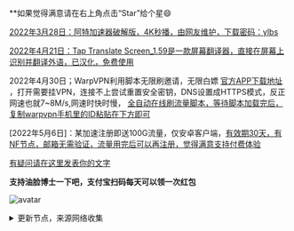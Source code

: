 **如果觉得满意请在右上角点击“Star”给个星😄

[2022年3月28日：阿特加速器破解版，4K秒播，由网友维护，下载密码：ylbs](https://ylbs.lanzoup.com/iVd8W0278smd)

[2022年4月21日：Tap Translate Screen_1.59是一款屏幕翻译器，直接在屏幕上识别并翻译外语，已汉化，免费使用](https://ylbs.lanzoul.com/iAWlJ03k1wgd)

2022年4月30日；WarpVPN利用脚本无限刷邀请，无限白嫖 [官方APP下载地址](https://1.1.1.1/) ，打开需要挂VPN，连接不上尝试重置安全密钥，DNS设置成HTTPS模式，反正网速也就7~8M/s,网速时快时慢， [全自动在线刷流量脚本，等待脚本加载完后，复制warpvpn手机里的ID粘贴在下方即可](https://replit.com/@aliilapro/warp)

[2022年5月6日]：某加速注册即送100G流量，仅安卓客户端，[有效期30天，有NF节点，邮箱无需验证，流量用完后可以再注册，觉得满意支持付费体验](https://az.400511.net/)

[有疑问请在这里发表你的文字](https://github.com/YoulianBoshi/lantern-vpn/discussions/103)


**支持油脸博士一下吧，支付宝扫码每天可以领一次红包**

![avatar](https://telegra.ph/file/2ff5d5da7a06f8fffc663.png)



<details><summary>更新节点，来源网络收集</summary>
<p>

#### 点击一下即可全部复制

    ss://Y2hhY2hhMjAtaWV0Zi1wb2x5MTMwNTp6aWRLbDJyY0xWQm0@92.38.184.228:55231#%F0%9F%87%B3%F0%9F%87%B1NL_1224
    vmess://ewogICJ2IjogMiwKICAicHMiOiAiIiwKICAiYWRkIjogIjAyMi5BUC5QT1AuQklHQUlSUE9SVC5ORVQiLAogICJwb3J0IjogNTIzNTYsCiAgImlkIjogIjE5M2JjOTFlLTEyYzUtNGQxMy1hN2VjLTFkZjY3ZGFmZDU1OSIsCiAgImFpZCI6IDAsCiAgIm5ldCI6ICJ3cyIsCiAgImhvc3QiOiAiIiwKICAicGF0aCI6ICIvIiwKICAidHlwZSI6ICIiLAogICJ0bHMiOiAiIiwKICAic25pIjogIiIsCiAgInNjeSI6ICJhdXRvIgp9
    vmess://ewogICJ2IjogMiwKICAicHMiOiAiIiwKICAiYWRkIjogIjAxN2EuQVAuUE9QLkJJR0FJUlBPUlQuTkVUIiwKICAicG9ydCI6IDUxMjAwLAogICJpZCI6ICIxOTNiYzkxZS0xMmM1LTRkMTMtYTdlYy0xZGY2N2RhZmQ1NTkiLAogICJhaWQiOiAwLAogICJuZXQiOiAid3MiLAogICJob3N0IjogIiIsCiAgInBhdGgiOiAiLyIsCiAgInR5cGUiOiAiIiwKICAidGxzIjogIiIsCiAgInNuaSI6ICIiLAogICJzY3kiOiAiYXV0byIKfQ==
    vmess://ewogICJ2IjogMiwKICAicHMiOiAiIiwKICAiYWRkIjogIjIwLjIwNS4xMjUuMjM2IiwKICAicG9ydCI6IDYwMDEyLAogICJpZCI6ICI5ZDdmYjQ5MC1mMTU5LTNiNTYtOGU4YS02MTRjNDVjMjk5ZDEiLAogICJhaWQiOiAyLAogICJuZXQiOiAid3MiLAogICJob3N0IjogIjIwLjIwNS4xMjUuMjM2IiwKICAicGF0aCI6ICIvIiwKICAidHlwZSI6ICIiLAogICJ0bHMiOiAiIiwKICAic25pIjogIiIsCiAgInNjeSI6ICJhdXRvIgp9
    vmess://ewogICJ2IjogMiwKICAicHMiOiAiIiwKICAiYWRkIjogIjIwLjIwNS4xMjUuMjM2IiwKICAicG9ydCI6IDIwMDA0LAogICJpZCI6ICI5ZDdmYjQ5MC1mMTU5LTNiNTYtOGU4YS02MTRjNDVjMjk5ZDEiLAogICJhaWQiOiAyLAogICJuZXQiOiAid3MiLAogICJob3N0IjogIjIwLjIwNS4xMjUuMjM2IiwKICAicGF0aCI6ICIvIiwKICAidHlwZSI6ICIiLAogICJ0bHMiOiAiIiwKICAic25pIjogIiIsCiAgInNjeSI6ICJhdXRvIgp9
    vmess://ewogICJ2IjogMiwKICAicHMiOiAiIiwKICAiYWRkIjogIjIwLjIwNS4xMjUuMjM2IiwKICAicG9ydCI6IDYwMDI2LAogICJpZCI6ICI5ZDdmYjQ5MC1mMTU5LTNiNTYtOGU4YS02MTRjNDVjMjk5ZDEiLAogICJhaWQiOiAyLAogICJuZXQiOiAid3MiLAogICJob3N0IjogIjIwLjIwNS4xMjUuMjM2IiwKICAicGF0aCI6ICIvIiwKICAidHlwZSI6ICIiLAogICJ0bHMiOiAiIiwKICAic25pIjogIiIsCiAgInNjeSI6ICJhdXRvIgp9
    trojan://e5d46365e25e31d94279c2bcf93390a2@sg-sr-116.mitoption.com:443/
    ss://YWVzLTI1Ni1jZmI6Rkc1ZGRMc01QYlY1Q3V0RQ@185.167.116.252:9050
    ss://YWVzLTI1Ni1jZmI6S25KR2FkM0ZxVHZqcWJhWA@185.167.116.252:9014
    ss://YWVzLTI1Ni1jZmI6TTN0MlpFUWNNR1JXQmpSYQ@185.167.116.252:9011
    ss://YWVzLTEyOC1jZmI6UWF6RWRjVGdiMTU5QCQq@14.29.124.168:25267
    ss://YWVzLTEyOC1jZmI6UWF6RWRjVGdiMTU5QCQq@14.29.124.168:25220
    ss://YWVzLTEyOC1nY206ZGVzcGVyYWRvai5jb21fZnJlZV9wcm94eV9kMzlt@music.desperadoj.com:30003
    ss://YWVzLTEyOC1jZmI6UWF6RWRjVGdiMTU5QCQq@14.29.124.168:25294
    ss://YWVzLTEyOC1jZmI6UWF6RWRjVGdiMTU5QCQq@14.29.124.168:25283
    ss://YWVzLTEyOC1jZmI6UWF6RWRjVGdiMTU5QCQq@14.29.124.168:25217
    ss://YWVzLTEyOC1nY206ZGVzcGVyYWRvai5jb21fZnJlZV9wcm94eV9kMzlt@101.132.192.212:30003
    ss://YWVzLTEyOC1jZmI6UWF6RWRjVGdiMTU5QCQq@180.163.62.91:10064
    ss://YWVzLTI1Ni1jZmI6RTRETk1mNzNrSFByZDhRcTdhcUdQZjdm@fkgfw-prod.i.sxl.cn:443
    ssr://MTQuMjkuMTI0LjE2ODoyNDA1ODpvcmlnaW46YWVzLTEyOC1jZmI6cGxhaW46VVdGNlJXUmpWR2RpTVRVNVFDUXEvP29iZnNwYXJhbT0mcHJvdG9wYXJhbT0mcmVtYXJrcz0
    ssr://Z3oxLjUyMTY4Lnh5ejoxMTEwNTphdXRoX2FlczEyOF9zaGExOmFlcy0yNTYtY2ZiOnRsczEuMl90aWNrZXRfYXV0aDpaWEJEYUVwVE16Vm1WZy8_b2Jmc3BhcmFtPVpXVTRNakV4TkRrdVltRnBaSFV1WTI5dCZwcm90b3BhcmFtPU1UUTVPbWQwT1dsdFp6QmtNbXB3JnJlbWFya3M9
    ssr://Z2RjbS0yLm9uZXNjbG91ZC50b3A6MjIwMjY6YXV0aF9hZXMxMjhfc2hhMTpyYzQtbWQ1Omh0dHBfc2ltcGxlOlprNXhZVFptLz9vYmZzcGFyYW09T1RjM1lqSXlNamd4TVM1dGFXTnliM052Wm5RdVkyOXQmcHJvdG9wYXJhbT1Nakk0TVRFNlJGWnNWVVF4JnJlbWFya3M9
    ssr://bm9kZTEub25lc2Nsb3VkLnRvcDo1MDAwMDphdXRoX2FlczEyOF9zaGExOnJjNC1tZDU6aHR0cF9zaW1wbGU6Wms1eFlUWm0vP29iZnNwYXJhbT1PVGMzWWpJeU1qZ3hNUzV0YVdOeWIzTnZablF1WTI5dCZwcm90b3BhcmFtPU1qSTRNVEU2UkZac1ZVUXgmcmVtYXJrcz0
    ssr://MTQuMjkuMTI0LjE2ODoyNDA2NjpvcmlnaW46YWVzLTEyOC1jZmI6cGxhaW46VVdGNlJXUmpWR2RpTVRVNVFDUXEvP29iZnNwYXJhbT0mcHJvdG9wYXJhbT0mcmVtYXJrcz0
    ssr://MTQuMjkuMTI0LjE2ODoyNDA0NjpvcmlnaW46YWVzLTEyOC1jZmI6cGxhaW46VVdGNlJXUmpWR2RpTVRVNVFDUXEvP29iZnNwYXJhbT0mcHJvdG9wYXJhbT0mcmVtYXJrcz0
    ssr://MTQuMjkuMTI0LjE2ODoyNDA2NDpvcmlnaW46YWVzLTEyOC1jZmI6cGxhaW46VVdGNlJXUmpWR2RpTVRVNVFDUXEvP29iZnNwYXJhbT0mcHJvdG9wYXJhbT0mcmVtYXJrcz0
    ssr://MTQuMjkuMTI0LjE2ODoyNDAwMTpvcmlnaW46YWVzLTEyOC1jZmI6cGxhaW46VVdGNlJXUmpWR2RpTVRVNVFDUXEvP29iZnNwYXJhbT0mcHJvdG9wYXJhbT0mcmVtYXJrcz0
    ssr://MTQuMjkuMTI0LjE2ODoyNDA4MzpvcmlnaW46YWVzLTEyOC1jZmI6cGxhaW46VVdGNlJXUmpWR2RpTVRVNVFDUXEvP29iZnNwYXJhbT0mcHJvdG9wYXJhbT0mcmVtYXJrcz0
    ssr://MTE3LjI4LjI0Mi4xMzc6OTM1OTpvcmlnaW46YWVzLTI1Ni1jZmI6cGxhaW46TnpNeE1UYzVOakkvP29iZnNwYXJhbT0mcHJvdG9wYXJhbT0mcmVtYXJrcz0
    ssr://MTQuMjkuMTI0LjE2ODoyNDA3MDpvcmlnaW46YWVzLTEyOC1jZmI6cGxhaW46VVdGNlJXUmpWR2RpTVRVNVFDUXEvP29iZnNwYXJhbT0mcHJvdG9wYXJhbT0mcmVtYXJrcz0
    ssr://MTQuMjkuMTI0LjE2ODoyNDA4NDpvcmlnaW46YWVzLTEyOC1jZmI6cGxhaW46VVdGNlJXUmpWR2RpTVRVNVFDUXEvP29iZnNwYXJhbT0mcHJvdG9wYXJhbT0mcmVtYXJrcz0
    ssr://MTQuMjkuMTI0LjE2ODoyNDA2MzpvcmlnaW46YWVzLTEyOC1jZmI6cGxhaW46VVdGNlJXUmpWR2RpTVRVNVFDUXEvP29iZnNwYXJhbT0mcHJvdG9wYXJhbT0mcmVtYXJrcz0
    ssr://aGtjaGlhbnNheDIubXNzZXJ2aWNldmlwLnB3OjkzNTk6b3JpZ2luOmFlcy0yNTYtY2ZiOnBsYWluOk56TXhNVGM1TmpJLz9vYmZzcGFyYW09JnByb3RvcGFyYW09JnJlbWFya3M9
    ssr://MTQuMjkuMTI0LjE2ODoyNDA1MzpvcmlnaW46YWVzLTEyOC1jZmI6cGxhaW46VVdGNlJXUmpWR2RpTVRVNVFDUXEvP29iZnNwYXJhbT0mcHJvdG9wYXJhbT0mcmVtYXJrcz0
    ssr://MTQuMjkuMTI0LjE2ODoyNDA5MjpvcmlnaW46YWVzLTEyOC1jZmI6cGxhaW46VVdGNlJXUmpWR2RpTVRVNVFDUXEvP29iZnNwYXJhbT0mcHJvdG9wYXJhbT0mcmVtYXJrcz0
    ssr://MTQuMjkuMTI0LjE2ODoyNDAwMDpvcmlnaW46YWVzLTEyOC1jZmI6cGxhaW46VVdGNlJXUmpWR2RpTVRVNVFDUXEvP29iZnNwYXJhbT0mcHJvdG9wYXJhbT0mcmVtYXJrcz0
    ssr://MTQuMjkuMTI0LjE2ODoyNDAzOTpvcmlnaW46YWVzLTEyOC1jZmI6cGxhaW46VVdGNlJXUmpWR2RpTVRVNVFDUXEvP29iZnNwYXJhbT0mcHJvdG9wYXJhbT0mcmVtYXJrcz0
    ssr://MTQuMjkuMTI0LjE2ODoyNDA1NzpvcmlnaW46YWVzLTEyOC1jZmI6cGxhaW46VVdGNlJXUmpWR2RpTVRVNVFDUXEvP29iZnNwYXJhbT0mcHJvdG9wYXJhbT0mcmVtYXJrcz0
    ssr://MTQuMjkuMTI0LjE2ODoyNDAwNTpvcmlnaW46YWVzLTEyOC1jZmI6cGxhaW46VVdGNlJXUmpWR2RpTVRVNVFDUXEvP29iZnNwYXJhbT0mcHJvdG9wYXJhbT0mcmVtYXJrcz0
    ssr://MTQuMjkuMTI0LjE2ODoyNDAzNzpvcmlnaW46YWVzLTEyOC1jZmI6cGxhaW46VVdGNlJXUmpWR2RpTVRVNVFDUXEvP29iZnNwYXJhbT0mcHJvdG9wYXJhbT0mcmVtYXJrcz0
    ssr://MTQuMjkuMTI0LjE2ODoyNDAwNjpvcmlnaW46YWVzLTEyOC1jZmI6cGxhaW46VVdGNlJXUmpWR2RpTVRVNVFDUXEvP29iZnNwYXJhbT0mcHJvdG9wYXJhbT0mcmVtYXJrcz0
    ssr://MTQuMjkuMTI0LjE2ODoyNDAyODpvcmlnaW46YWVzLTEyOC1jZmI6cGxhaW46VVdGNlJXUmpWR2RpTVRVNVFDUXEvP29iZnNwYXJhbT0mcHJvdG9wYXJhbT0mcmVtYXJrcz0
    ssr://MTQuMjkuMTI0LjE2ODoyNDA3MTpvcmlnaW46YWVzLTEyOC1jZmI6cGxhaW46VVdGNlJXUmpWR2RpTVRVNVFDUXEvP29iZnNwYXJhbT0mcHJvdG9wYXJhbT0mcmVtYXJrcz0
    ssr://MTQuMjkuMTI0LjE2ODoyNDA2OTpvcmlnaW46YWVzLTEyOC1jZmI6cGxhaW46VVdGNlJXUmpWR2RpTVRVNVFDUXEvP29iZnNwYXJhbT0mcHJvdG9wYXJhbT0mcmVtYXJrcz0
    ssr://Z3oyLjUyMTY4Lnh5ejoxMjEwNDphdXRoX2FlczEyOF9zaGExOmFlcy0yNTYtY2ZiOnRsczEuMl90aWNrZXRfYXV0aDpaWEJEYUVwVE16Vm1WZy8_b2Jmc3BhcmFtPVpXVTRNakV4TkRrdVltRnBaSFV1WTI5dCZwcm90b3BhcmFtPU1UUTVPbWQwT1dsdFp6QmtNbXB3JnJlbWFya3M9
    ssr://MTQuMjkuMTI0LjE2ODoyNDA5MTpvcmlnaW46YWVzLTEyOC1jZmI6cGxhaW46VVdGNlJXUmpWR2RpTVRVNVFDUXEvP29iZnNwYXJhbT0mcHJvdG9wYXJhbT0mcmVtYXJrcz0
    ssr://MTQuMjkuMTI0LjE2ODoyNDA3NjpvcmlnaW46YWVzLTEyOC1jZmI6cGxhaW46VVdGNlJXUmpWR2RpTVRVNVFDUXEvP29iZnNwYXJhbT0mcHJvdG9wYXJhbT0mcmVtYXJrcz0
    ssr://MTQuMjkuMTI0LjE2ODoyNDAxOTpvcmlnaW46YWVzLTEyOC1jZmI6cGxhaW46VVdGNlJXUmpWR2RpTVRVNVFDUXEvP29iZnNwYXJhbT0mcHJvdG9wYXJhbT0mcmVtYXJrcz0
    ssr://MTQuMjkuMTI0LjE2ODoyNDAyNzpvcmlnaW46YWVzLTEyOC1jZmI6cGxhaW46VVdGNlJXUmpWR2RpTVRVNVFDUXEvP29iZnNwYXJhbT0mcHJvdG9wYXJhbT0mcmVtYXJrcz0
    ssr://MTQuMjkuMTI0LjE2ODoyNDAxODpvcmlnaW46YWVzLTEyOC1jZmI6cGxhaW46VVdGNlJXUmpWR2RpTVRVNVFDUXEvP29iZnNwYXJhbT0mcHJvdG9wYXJhbT0mcmVtYXJrcz0
    ssr://MTQuMjkuMTI0LjE2ODoyNDA4NTpvcmlnaW46YWVzLTEyOC1jZmI6cGxhaW46VVdGNlJXUmpWR2RpTVRVNVFDUXEvP29iZnNwYXJhbT0mcHJvdG9wYXJhbT0mcmVtYXJrcz0
    ssr://Z3oyLjUyMTY4Lnh5ejoxMjExMDphdXRoX2FlczEyOF9zaGExOmFlcy0yNTYtY2ZiOnRsczEuMl90aWNrZXRfYXV0aDpaWEJEYUVwVE16Vm1WZy8_b2Jmc3BhcmFtPVpXVTRNakV4TkRrdVltRnBaSFV1WTI5dCZwcm90b3BhcmFtPU1UUTVPbWQwT1dsdFp6QmtNbXB3JnJlbWFya3M9
    vmess://ewogICJ2IjogMiwKICAicHMiOiAiIiwKICAiYWRkIjogInVzMjQwNTMuY2xvdWRtYXRyaXgueHl6IiwKICAicG9ydCI6IDI0MDUzLAogICJpZCI6ICJhOTkyYmU0Mi1iZWQ0LTMwMzctODc4OC05ZTg2MGNkNjM1ZDMiLAogICJhaWQiOiAyLAogICJuZXQiOiAid3MiLAogICJob3N0IjogInVzMjQwNTMuY2xvdWRtYXRyaXgueHl6IiwKICAicGF0aCI6ICIvaGxzL2NjdHY1cGhkLm0zdTgiLAogICJ0eXBlIjogIiIsCiAgInRscyI6ICIiLAogICJzbmkiOiAiIiwKICAic2N5IjogImF1dG8iCn0=
    vmess://ewogICJ2IjogMiwKICAicHMiOiAiIiwKICAiYWRkIjogInVzMjQwNTUuY2xvdWRtYXRyaXgueHl6IiwKICAicG9ydCI6IDI0MDU1LAogICJpZCI6ICJhOTkyYmU0Mi1iZWQ0LTMwMzctODc4OC05ZTg2MGNkNjM1ZDMiLAogICJhaWQiOiAyLAogICJuZXQiOiAid3MiLAogICJob3N0IjogInVzMjQwNTUuY2xvdWRtYXRyaXgueHl6IiwKICAicGF0aCI6ICIvaGxzL2NjdHY1cGhkLm0zdTgiLAogICJ0eXBlIjogIiIsCiAgInRscyI6ICIiLAogICJzbmkiOiAiIiwKICAic2N5IjogImF1dG8iCn0=
    vmess://ewogICJ2IjogMiwKICAicHMiOiAiIiwKICAiYWRkIjogInVzMjQwNTQuY2xvdWRtYXRyaXgueHl6IiwKICAicG9ydCI6IDI0MDU0LAogICJpZCI6ICI0NzlhOWRiYy1iODk2LTNmYzctOGY2OC1jMjZjOTJmM2FlMmEiLAogICJhaWQiOiAyLAogICJuZXQiOiAid3MiLAogICJob3N0IjogInVzMjQwNTQuY2xvdWRtYXRyaXgueHl6IiwKICAicGF0aCI6ICIvaGxzL2NjdHY1cGhkLm0zdTgiLAogICJ0eXBlIjogIiIsCiAgInRscyI6ICIiLAogICJzbmkiOiAiIiwKICAic2N5IjogImF1dG8iCn0=
    vmess://ewogICJ2IjogMiwKICAicHMiOiAiIiwKICAiYWRkIjogInVzMjQwNTEuY2xvdWRtYXRyaXgueHl6IiwKICAicG9ydCI6IDI0MDUxLAogICJpZCI6ICI0NzlhOWRiYy1iODk2LTNmYzctOGY2OC1jMjZjOTJmM2FlMmEiLAogICJhaWQiOiAyLAogICJuZXQiOiAid3MiLAogICJob3N0IjogInVzMjQwNTEuY2xvdWRtYXRyaXgueHl6IiwKICAicGF0aCI6ICIvaGxzL2NjdHY1cGhkLm0zdTgiLAogICJ0eXBlIjogIiIsCiAgInRscyI6ICIiLAogICJzbmkiOiAiIiwKICAic2N5IjogImF1dG8iCn0=
    vmess://ewogICJ2IjogMiwKICAicHMiOiAiIiwKICAiYWRkIjogInVzMjQwNy5jbG91ZG1hdHJpeC54eXoiLAogICJwb3J0IjogMjQwNywKICAiaWQiOiAiYTk5MmJlNDItYmVkNC0zMDM3LTg3ODgtOWU4NjBjZDYzNWQzIiwKICAiYWlkIjogMiwKICAibmV0IjogIndzIiwKICAiaG9zdCI6ICJ1czI0MDcuY2xvdWRtYXRyaXgueHl6IiwKICAicGF0aCI6ICIvaGxzL2NjdHY1cGhkLm0zdTgiLAogICJ0eXBlIjogIiIsCiAgInRscyI6ICIiLAogICJzbmkiOiAiIiwKICAic2N5IjogImF1dG8iCn0=
    vmess://ewogICJ2IjogMiwKICAicHMiOiAiIiwKICAiYWRkIjogInR3MjUwNS5jbG91ZG1hdHJpeC54eXoiLAogICJwb3J0IjogMjUwNSwKICAiaWQiOiAiNDc5YTlkYmMtYjg5Ni0zZmM3LThmNjgtYzI2YzkyZjNhZTJhIiwKICAiYWlkIjogMiwKICAibmV0IjogIndzIiwKICAiaG9zdCI6ICJ0dzI1MDUuY2xvdWRtYXRyaXgueHl6IiwKICAicGF0aCI6ICIvaGxzL2NjdHY1cGhkLm0zdTgiLAogICJ0eXBlIjogIiIsCiAgInRscyI6ICIiLAogICJzbmkiOiAiIiwKICAic2N5IjogImF1dG8iCn0=
    vmess://ewogICJ2IjogMiwKICAicHMiOiAiIiwKICAiYWRkIjogInNnMjExMDIuY2xvdWRtYXRyaXgueHl6IiwKICAicG9ydCI6IDIxMTAyLAogICJpZCI6ICI0NzlhOWRiYy1iODk2LTNmYzctOGY2OC1jMjZjOTJmM2FlMmEiLAogICJhaWQiOiAyLAogICJuZXQiOiAid3MiLAogICJob3N0IjogInNnMjExMDIuY2xvdWRtYXRyaXgueHl6IiwKICAicGF0aCI6ICIvaGxzL2NjdHY1cGhkLm0zdTgiLAogICJ0eXBlIjogIiIsCiAgInRscyI6ICIiLAogICJzbmkiOiAiIiwKICAic2N5IjogImF1dG8iCn0=
    vmess://ewogICJ2IjogMiwKICAicHMiOiAiIiwKICAiYWRkIjogInR3MjUwMi5jbG91ZG1hdHJpeC54eXoiLAogICJwb3J0IjogMjUwMiwKICAiaWQiOiAiNDc5YTlkYmMtYjg5Ni0zZmM3LThmNjgtYzI2YzkyZjNhZTJhIiwKICAiYWlkIjogMiwKICAibmV0IjogIndzIiwKICAiaG9zdCI6ICJ0dzI1MDIuY2xvdWRtYXRyaXgueHl6IiwKICAicGF0aCI6ICIvaGxzL2NjdHY1cGhkLm0zdTgiLAogICJ0eXBlIjogIiIsCiAgInRscyI6ICIiLAogICJzbmkiOiAiIiwKICAic2N5IjogImF1dG8iCn0=
    vmess://ewogICJ2IjogMiwKICAicHMiOiAiIiwKICAiYWRkIjogImhrMjcwMy5jbG91ZG1hdHJpeC54eXoiLAogICJwb3J0IjogMjcwMywKICAiaWQiOiAiNDc5YTlkYmMtYjg5Ni0zZmM3LThmNjgtYzI2YzkyZjNhZTJhIiwKICAiYWlkIjogMiwKICAibmV0IjogIndzIiwKICAiaG9zdCI6ICJoazI3MDMuY2xvdWRtYXRyaXgueHl6IiwKICAicGF0aCI6ICIvaGxzL2NjdHY1cGhkLm0zdTgiLAogICJ0eXBlIjogIiIsCiAgInRscyI6ICIiLAogICJzbmkiOiAiIiwKICAic2N5IjogImF1dG8iCn0=
    vmess://ewogICJ2IjogMiwKICAicHMiOiAiIiwKICAiYWRkIjogInR3MjE0MDEuY2xvdWRtYXRyaXgueHl6IiwKICAicG9ydCI6IDIxNDAxLAogICJpZCI6ICI0NzlhOWRiYy1iODk2LTNmYzctOGY2OC1jMjZjOTJmM2FlMmEiLAogICJhaWQiOiAyLAogICJuZXQiOiAid3MiLAogICJob3N0IjogInR3MjE0MDEuY2xvdWRtYXRyaXgueHl6IiwKICAicGF0aCI6ICIvaGxzL2NjdHY1cGhkLm0zdTgiLAogICJ0eXBlIjogIiIsCiAgInRscyI6ICIiLAogICJzbmkiOiAiIiwKICAic2N5IjogImF1dG8iCn0=
    vmess://ewogICJ2IjogMiwKICAicHMiOiAiIiwKICAiYWRkIjogInR3MjUwNS5jbG91ZG1hdHJpeC54eXoiLAogICJwb3J0IjogMjUwNSwKICAiaWQiOiAiYTk5MmJlNDItYmVkNC0zMDM3LTg3ODgtOWU4NjBjZDYzNWQzIiwKICAiYWlkIjogMiwKICAibmV0IjogIndzIiwKICAiaG9zdCI6ICJ0Lm1lL3ZwbmhhdCIsCiAgInBhdGgiOiAiL2hscy9jY3R2NXBoZC5tM3U4IiwKICAidHlwZSI6ICIiLAogICJ0bHMiOiAiIiwKICAic25pIjogIiIsCiAgInNjeSI6ICJhdXRvIgp9
    vmess://ewogICJ2IjogMiwKICAicHMiOiAiIiwKICAiYWRkIjogImhrMjEyMDEuY2xvdWRtYXRyaXgueHl6IiwKICAicG9ydCI6IDIxMjAxLAogICJpZCI6ICI0NzlhOWRiYy1iODk2LTNmYzctOGY2OC1jMjZjOTJmM2FlMmEiLAogICJhaWQiOiAyLAogICJuZXQiOiAid3MiLAogICJob3N0IjogImhrMjEyMDEuY2xvdWRtYXRyaXgueHl6IiwKICAicGF0aCI6ICIvaGxzL2NjdHY1cGhkLm0zdTgiLAogICJ0eXBlIjogIiIsCiAgInRscyI6ICIiLAogICJzbmkiOiAiIiwKICAic2N5IjogImF1dG8iCn0=
    trojan://87d5ee80-9dfa-4cb5-b644-062803bd0c19@cn2hn.sub-nthu.com:35005/
    trojan://87d5ee80-9dfa-4cb5-b644-062803bd0c19@cn2hn.sub-nthu.com:35002/
    trojan://87d5ee80-9dfa-4cb5-b644-062803bd0c19@shlt.sub-nthu.com:35001/
    trojan://87d5ee80-9dfa-4cb5-b644-062803bd0c19@szdx.sub-nthu.com:35005/
    trojan://87d5ee80-9dfa-4cb5-b644-062803bd0c19@ygzyd.sub-nthu.com:35003/
    trojan://87d5ee80-9dfa-4cb5-b644-062803bd0c19@shlt.sub-nthu.com:35000/?sni=shlt.sub-nthu.com
    trojan://87d5ee80-9dfa-4cb5-b644-062803bd0c19@shlt.sub-nthu.com:35003/?sni=shlt.sub-nthu.com
    trojan://87d5ee80-9dfa-4cb5-b644-062803bd0c19@hnlt.sub-nthu.com:35000/?sni=hnlt.sub-nthu.com
    trojan://87d5ee80-9dfa-4cb5-b644-062803bd0c19@shlt.sub-nthu.com:35005/?sni=tw-1.sub-nthu.com
    trojan://87d5ee80-9dfa-4cb5-b644-062803bd0c19@ygzyd.sub-nthu.com:35005/
    trojan://87d5ee80-9dfa-4cb5-b644-062803bd0c19@shlt.sub-nthu.com:35002/
    trojan://87d5ee80-9dfa-4cb5-b644-062803bd0c19@hnlt.sub-nthu.com:35005/
    ss://YWVzLTI1Ni1nY206MTNmOTFkN2ZkMjQ2MWFhOGFjMTc4ZDM2MGQ5NGIyYTg@185.237.98.69:3212
    ss://Y2hhY2hhMjAtaWV0Zi1wb2x5MTMwNTpHIXlCd1BXSDNWYW8@148.66.56.99:804
    ss://Y2hhY2hhMjAtaWV0Zi1wb2x5MTMwNTpHIXlCd1BXSDNWYW8@148.66.56.99:801
    ss://Y2hhY2hhMjAtaWV0Zi1wb2x5MTMwNTpHIXlCd1BXSDNWYW8@148.66.56.99:810
    trojan://508c98e6-aa9b-4afc-b97a-3151fe5860dd@hkbn.okvpn.xyz:12000/
    ssr://MjEzLjE4My41My4xNzc6OTA0MDpvcmlnaW46YWVzLTI1Ni1jZmI6cGxhaW46Y0RsNk5VSldRVVJJTWxsR2N6Tk5UZy8_b2Jmc3BhcmFtPSZwcm90b3BhcmFtPSZyZW1hcmtzPQ
    ssr://MjEzLjE4My41My4xNzc6OTA0MzpvcmlnaW46YWVzLTI1Ni1jZmI6cGxhaW46U0ZOYWRYbEtVV05YWlRoa2VFNWtSZy8_b2Jmc3BhcmFtPSZwcm90b3BhcmFtPSZyZW1hcmtzPQ
    ssr://MjEzLjE4My41My4xNzc6OTAyNDpvcmlnaW46YWVzLTI1Ni1jZmI6cGxhaW46UW1WcWNsRjJkSFU1YzNGVlpVNTFXZy8_b2Jmc3BhcmFtPSZwcm90b3BhcmFtPSZyZW1hcmtzPQ
    ssr://MjEzLjE4My41My4xNzc6OTA0MTpvcmlnaW46YWVzLTI1Ni1jZmI6cGxhaW46VlRaeGJsbFNhR1o1UkcxdU9ITm5iZy8_b2Jmc3BhcmFtPSZwcm90b3BhcmFtPSZyZW1hcmtzPQ
    ssr://MjEzLjE4My41My4xNzc6OTA5NDpvcmlnaW46YWVzLTI1Ni1jZmI6cGxhaW46Y25CbllrNXVWVGx5UkVSVk5HRlhXZy8_b2Jmc3BhcmFtPSZwcm90b3BhcmFtPSZyZW1hcmtzPQ
    ssr://MjEzLjE4My41My4xNzc6OTAwMTpvcmlnaW46YWVzLTI1Ni1jZmI6cGxhaW46Vld0WVVuTllkbEkyWW5WRVRVY3lXUS8_b2Jmc3BhcmFtPSZwcm90b3BhcmFtPSZyZW1hcmtzPQ
    ssr://MjEzLjE4My41My4xNzc6OTAzMzpvcmlnaW46YWVzLTI1Ni1jZmI6cGxhaW46VlZSS1FUVTNlWEJyTWxoTFVYQnViUS8_b2Jmc3BhcmFtPSZwcm90b3BhcmFtPSZyZW1hcmtzPQ
    ssr://MjEzLjE4My41My4xNzc6OTA1NzpvcmlnaW46YWVzLTI1Ni1jZmI6cGxhaW46ZDJwVWRXZFlNMXAwU0UxQ09XTXpXZy8_b2Jmc3BhcmFtPSZwcm90b3BhcmFtPSZyZW1hcmtzPQ
    ss://YWVzLTI1Ni1jZmI6ODQ2MDQwMDEzMA@185.225.19.64:50003
    trojan://f422be13-9143-4266-b355-ff004658853e@tw.node.qchwnd.moe:44608/
    vmess://ewogICJ2IjogMiwKICAicHMiOiAiIiwKICAiYWRkIjogIjIwLjIwNS4xMjUuMjM2IiwKICAicG9ydCI6IDYwMDEzLAogICJpZCI6ICI5ZDdmYjQ5MC1mMTU5LTNiNTYtOGU4YS02MTRjNDVjMjk5ZDEiLAogICJhaWQiOiAyLAogICJuZXQiOiAid3MiLAogICJob3N0IjogIjIwLjIwNS4xMjUuMjM2IiwKICAicGF0aCI6ICIvIiwKICAidHlwZSI6ICIiLAogICJ0bHMiOiAiIiwKICAic25pIjogIiIsCiAgInNjeSI6ICJhdXRvIgp9
    vmess://ewogICJ2IjogMiwKICAicHMiOiAiIiwKICAiYWRkIjogIjIwLjI0Ljc3LjIwNCIsCiAgInBvcnQiOiA2MDAxNywKICAiaWQiOiAiOWQ3ZmI0OTAtZjE1OS0zYjU2LThlOGEtNjE0YzQ1YzI5OWQxIiwKICAiYWlkIjogMiwKICAibmV0IjogIndzIiwKICAiaG9zdCI6ICIyMC4yNC43Ny4yMDQiLAogICJwYXRoIjogIi8iLAogICJ0eXBlIjogIiIsCiAgInRscyI6ICIiLAogICJzbmkiOiAiIiwKICAic2N5IjogImF1dG8iCn0=
    vmess://ewogICJ2IjogMiwKICAicHMiOiAiIiwKICAiYWRkIjogIjIwLjI0Ljc3LjIwNCIsCiAgInBvcnQiOiA2MDAxNiwKICAiaWQiOiAiOWQ3ZmI0OTAtZjE1OS0zYjU2LThlOGEtNjE0YzQ1YzI5OWQxIiwKICAiYWlkIjogMiwKICAibmV0IjogIndzIiwKICAiaG9zdCI6ICIyMC4yNC43Ny4yMDQiLAogICJwYXRoIjogIi8iLAogICJ0eXBlIjogIiIsCiAgInRscyI6ICIiLAogICJzbmkiOiAiIiwKICAic2N5IjogImF1dG8iCn0=
    vmess://ewogICJ2IjogMiwKICAicHMiOiAiIiwKICAiYWRkIjogIjIwLjI0Ljc3LjIwNCIsCiAgInBvcnQiOiA2MDAxMCwKICAiaWQiOiAiOWQ3ZmI0OTAtZjE1OS0zYjU2LThlOGEtNjE0YzQ1YzI5OWQxIiwKICAiYWlkIjogMiwKICAibmV0IjogIndzIiwKICAiaG9zdCI6ICIyMC4yNC43Ny4yMDQiLAogICJwYXRoIjogIi8iLAogICJ0eXBlIjogIiIsCiAgInRscyI6ICIiLAogICJzbmkiOiAiIiwKICAic2N5IjogImF1dG8iCn0=
    vmess://ewogICJ2IjogMiwKICAicHMiOiAiIiwKICAiYWRkIjogIjIwLjI0Ljc3LjIwNCIsCiAgInBvcnQiOiA2MDAyOCwKICAiaWQiOiAiOWQ3ZmI0OTAtZjE1OS0zYjU2LThlOGEtNjE0YzQ1YzI5OWQxIiwKICAiYWlkIjogMiwKICAibmV0IjogIndzIiwKICAiaG9zdCI6ICIyMC4yNC43Ny4yMDQiLAogICJwYXRoIjogIi8iLAogICJ0eXBlIjogIiIsCiAgInRscyI6ICIiLAogICJzbmkiOiAiIiwKICAic2N5IjogImF1dG8iCn0=
    vmess://ewogICJ2IjogMiwKICAicHMiOiAiIiwKICAiYWRkIjogIjIwLjI0Ljc3LjIwNCIsCiAgInBvcnQiOiA2MDAxNCwKICAiaWQiOiAiOWQ3ZmI0OTAtZjE1OS0zYjU2LThlOGEtNjE0YzQ1YzI5OWQxIiwKICAiYWlkIjogMiwKICAibmV0IjogIndzIiwKICAiaG9zdCI6ICIyMC4yNC43Ny4yMDQiLAogICJwYXRoIjogIi8iLAogICJ0eXBlIjogIiIsCiAgInRscyI6ICIiLAogICJzbmkiOiAiIiwKICAic2N5IjogImF1dG8iCn0=
    vmess://ewogICJ2IjogMiwKICAicHMiOiAiIiwKICAiYWRkIjogIjIwLjIwNS4xMjUuMjM2IiwKICAicG9ydCI6IDUwMDE5LAogICJpZCI6ICI5ZDdmYjQ5MC1mMTU5LTNiNTYtOGU4YS02MTRjNDVjMjk5ZDEiLAogICJhaWQiOiAyLAogICJuZXQiOiAidGNwIiwKICAiaG9zdCI6ICIyMC4yMDUuMTI1LjIzNiIsCiAgInBhdGgiOiAiLyIsCiAgInR5cGUiOiAibm9uZSIsCiAgInRscyI6ICIiLAogICJzbmkiOiAiIiwKICAic2N5IjogImF1dG8iCn0=
    vmess://ewogICJ2IjogMiwKICAicHMiOiAiIiwKICAiYWRkIjogIjIwLjI0Ljc3LjIwNCIsCiAgInBvcnQiOiA2MDAxNSwKICAiaWQiOiAiOWQ3ZmI0OTAtZjE1OS0zYjU2LThlOGEtNjE0YzQ1YzI5OWQxIiwKICAiYWlkIjogMiwKICAibmV0IjogIndzIiwKICAiaG9zdCI6ICIyMC4yNC43Ny4yMDQiLAogICJwYXRoIjogIi8iLAogICJ0eXBlIjogIiIsCiAgInRscyI6ICIiLAogICJzbmkiOiAiIiwKICAic2N5IjogImF1dG8iCn0=
    ss://YWVzLTI1Ni1jZmI6MWU1MTExNjk5YzQ1NDk2ZGE4NDExMmYzNWRiNjY1YzQ@165.232.169.142:29332
    vmess://ewogICJ2IjogMiwKICAicHMiOiAiIiwKICAiYWRkIjogIjIwLjIwNS4xMjUuMjM2IiwKICAicG9ydCI6IDYwMDA4LAogICJpZCI6ICI5ZDdmYjQ5MC1mMTU5LTNiNTYtOGU4YS02MTRjNDVjMjk5ZDEiLAogICJhaWQiOiAyLAogICJuZXQiOiAid3MiLAogICJob3N0IjogIiIsCiAgInBhdGgiOiAiLyIsCiAgInR5cGUiOiAiIiwKICAidGxzIjogIiIsCiAgInNuaSI6ICIiLAogICJzY3kiOiAiYXV0byIKfQ==
    vmess://ewogICJ2IjogMiwKICAicHMiOiAiIiwKICAiYWRkIjogIjIwLjI0Ljc3LjIwNCIsCiAgInBvcnQiOiA2MDAzMSwKICAiaWQiOiAiOWQ3ZmI0OTAtZjE1OS0zYjU2LThlOGEtNjE0YzQ1YzI5OWQxIiwKICAiYWlkIjogMiwKICAibmV0IjogIndzIiwKICAiaG9zdCI6ICIiLAogICJwYXRoIjogIi8iLAogICJ0eXBlIjogIiIsCiAgInRscyI6ICIiLAogICJzbmkiOiAiIiwKICAic2N5IjogImF1dG8iCn0=
    vmess://ewogICJ2IjogMiwKICAicHMiOiAiIiwKICAiYWRkIjogImFwcC5zc2ZyZWUucnUiLAogICJwb3J0IjogNDQzLAogICJpZCI6ICI5NGVhMWM2YS1kMjBjLTExZWMtYTJlNS0wMDAwMTcwMjIwMDgiLAogICJhaWQiOiA2NCwKICAibmV0IjogIndzIiwKICAiaG9zdCI6ICIiLAogICJwYXRoIjogIi9nZXR3ZWF0aGVyIiwKICAidHlwZSI6ICIiLAogICJ0bHMiOiAidGxzIiwKICAic25pIjogIiIsCiAgInNjeSI6ICJhdXRvIgp9
    trojan://55af954a-7634-4f28-8acf-8a64ca9fc4cd@an011.oioav.com:52306/
    ss://YWVzLTI1Ni1jZmI6Qk5tQVhYeEFIWXBUUmR6dQ@103.172.116.9:9020
    ss://YWVzLTI1Ni1jZmI6VVRKQTU3eXBrMlhLUXBubQ@103.172.116.6:9033
    ss://YWVzLTI1Ni1jZmI6U241QjdqVHFyNzZhQ0pUOA@103.172.116.9:9097
    ss://YWVzLTI1Ni1jZmI6ZjhucEtnTnpka3NzMnl0bg@103.172.116.9:9088
    ss://YWVzLTI1Ni1jZmI6Z1lDWVhma1VRRXMyVGFKUQ@103.172.116.9:9038
    ssr://MTAzLjE3Mi4xMTYuOTo5MDcwOm9yaWdpbjphZXMtMjU2LWNmYjpwbGFpbjpZbVkzZGpNek5FdExSRll6V1VSb1NBLz9vYmZzcGFyYW09JnByb3RvcGFyYW09JnJlbWFya3M9
    ssr://MTE3LjI4LjI0Mi4xMzc6OTM1OTpvcmlnaW46YWVzLTI1Ni1jZmI6cGxhaW46TnpNeE1UYzVOakkvP29iZnNwYXJhbT0mcHJvdG9wYXJhbT0mcmVtYXJrcz0
    ss://YWVzLTEyOC1nY206ZGVzcGVyYWRvai5jb21fZnJlZV9wcm94eV9kMzlt@101.132.192.212:30003
    ss://YWVzLTEyOC1jZmI6UWF6RWRjVGdiMTU5QCQq@14.29.124.168:25271
    ss://YWVzLTEyOC1jZmI6UWF6RWRjVGdiMTU5QCQq@14.29.124.168:25279
    ss://YWVzLTEyOC1jZmI6UWF6RWRjVGdiMTU5QCQq@14.29.124.168:25238
    ss://YWVzLTEyOC1jZmI6UWF6RWRjVGdiMTU5QCQq@14.29.124.168:25294
    ss://YWVzLTEyOC1jZmI6UWF6RWRjVGdiMTU5QCQq@14.29.124.168:25296
    ss://YWVzLTEyOC1jZmI6UWF6RWRjVGdiMTU5QCQq@14.29.124.168:25256
    ss://YWVzLTEyOC1jZmI6UWF6RWRjVGdiMTU5QCQq@14.29.124.168:25231
    ss://YWVzLTEyOC1jZmI6UWF6RWRjVGdiMTU5QCQq@14.29.124.168:25252
    ss://YWVzLTEyOC1jZmI6UWF6RWRjVGdiMTU5QCQq@14.29.124.168:25283
    ss://YWVzLTEyOC1jZmI6UWF6RWRjVGdiMTU5QCQq@14.29.124.168:25219
    ss://YWVzLTEyOC1jZmI6UWF6RWRjVGdiMTU5QCQq@14.29.124.168:25230
    ssr://MTE3LjI4LjI0Mi4xMzc6OTM1OTpvcmlnaW46YWVzLTI1Ni1jZmI6cGxhaW46TnpNeE1UYzVOakkvP29iZnNwYXJhbT0mcHJvdG9wYXJhbT0mcmVtYXJrcz0
    ss://YWVzLTI1Ni1jZmI6YTNHRll0MzZTbTgyVnlzOQ@213.183.53.177:9000
    ssr://MjEzLjE4My41My4xNzc6OTA0MDpvcmlnaW46YWVzLTI1Ni1jZmI6cGxhaW46Y0RsNk5VSldRVVJJTWxsR2N6Tk5UZy8_b2Jmc3BhcmFtPSZwcm90b3BhcmFtPSZyZW1hcmtzPQ
    ssr://MjEzLjE4My41My4xNzc6OTA1NzpvcmlnaW46YWVzLTI1Ni1jZmI6cGxhaW46ZDJwVWRXZFlNMXAwU0UxQ09XTXpXZy8_b2Jmc3BhcmFtPSZwcm90b3BhcmFtPSZyZW1hcmtzPQ
    ssr://MjEzLjE4My41My4xNzc6OTA0NTpvcmlnaW46YWVzLTI1Ni1jZmI6cGxhaW46VEhBeU4zSnhlVXB4TnpKaVduTnhXQS8_b2Jmc3BhcmFtPSZwcm90b3BhcmFtPSZyZW1hcmtzPQ
    ss://Y2hhY2hhMjAtaWV0Zi1wb2x5MTMwNTp6aWRLbDJyY0xWQm0@92.38.184.228:55231
    trojan://006baa3f-4bc3-4915-b60d-c8c5dae11a11@jgwhdlb3.gaox.ml:443/
    ss://YWVzLTI1Ni1jZmI6MWU1MTExNjk5YzQ1NDk2ZGE4NDExMmYzNWRiNjY1YzQ@165.232.169.142:29332

